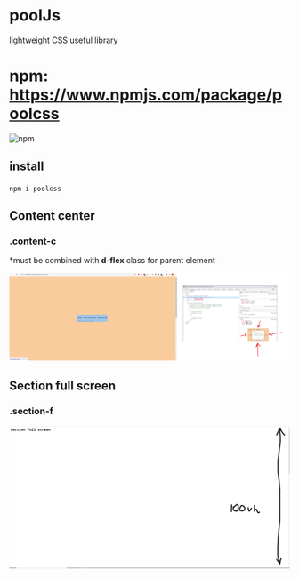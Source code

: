 # poolJs
lightweight CSS useful library 

# npm: https://www.npmjs.com/package/poolcss
![npm](https://upload.wikimedia.org/wikipedia/commons/thumb/d/db/Npm-logo.svg/1200px-Npm-logo.svg.png)

## install 

`npm i poolcss`

## Content center
### .content-c

*must be combined with **d-flex** class for parent element 

![.content-c](https://github.com/AvgustPol/poolJs/blob/master/.content-center.png?raw=true)


## Section full screen
### .section-f

![.section-f](https://github.com/AvgustPol/poolJs/blob/master/.section-f.png?raw=true)
